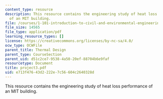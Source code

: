 ```yaml
---
content_type: resource
description: This resource contains the engineering study of heat loss performance
  of an MIT building.
file: /courses/1-101-introduction-to-civil-and-environmental-engineering-design-i-fall-2005/e713f47643d2222e7c56604c2640328d_project3.pdf
file_size: 14565
file_type: application/pdf
learning_resource_types: []
license: https://creativecommons.org/licenses/by-nc-sa/4.0/
ocw_type: OCWFile
parent_title: Thermal Design
parent_type: CourseSection
parent_uid: d51c2ce7-9538-4a50-20ef-88704b6e9faf
resourcetype: Document
title: project3.pdf
uid: e713f476-43d2-222e-7c56-604c2640328d
---
```

This resource contains the engineering study of heat loss performance of an MIT building.